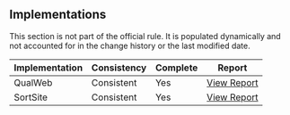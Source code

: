 ## Implementations

This section is not part of the official rule. It is populated dynamically and 
not accounted for in the change history or the last modified date.

| Implementation | Consistency          | Complete | Report
|----------------|----------------------|----------|-------------
| QualWeb        | Consistent           | Yes      | [View Report](https://act-rules.github.io/implementation/qualweb#id-78fd32)
| SortSite       | Consistent           | Yes      | [View Report](https://act-rules.github.io/implementation/sortsite#id-78fd32)
